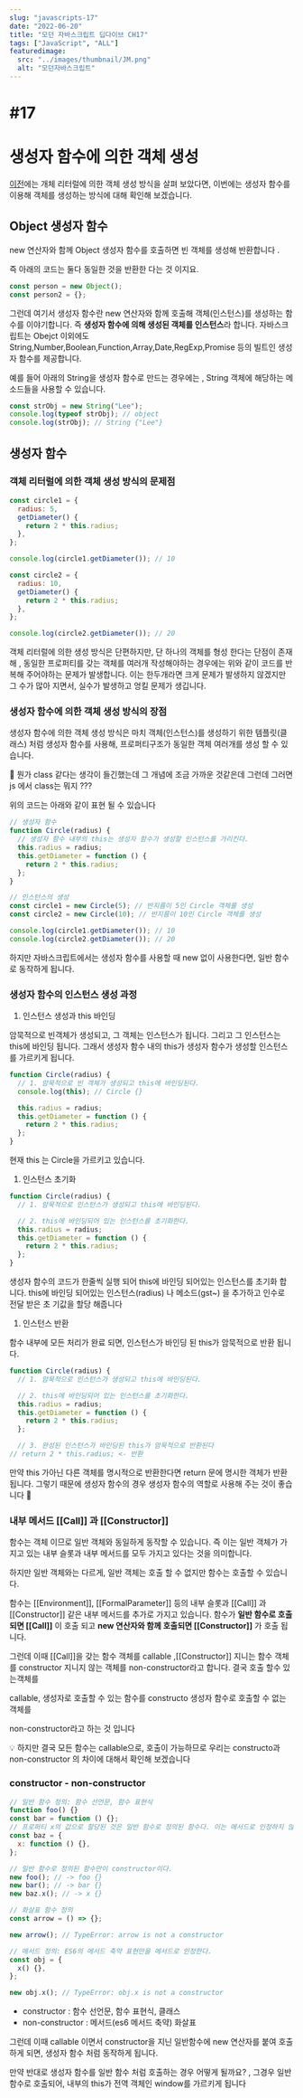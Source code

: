 ```yaml
---
slug: "javascripts-17"
date: "2022-06-20"
title: "모던 자바스크립트 딥다이브 CH17"
tags: ["JavaScript", "ALL"]
featuredimage:
  src: "../images/thumbnail/JM.png"
  alt: "모던자바스크립트"
---
```


# #17

# 생성자 함수에 의한 객체 생성

[이전](post-10.md)에는 개체 리터럴에 의한 객체 생성 방식을 살펴 보았다면, 이번에는 생성자 함수를 이용해 객체를 생성하는 방식에 대해 확인해 보겠습니다.

## Object 생성자 함수

new 연산자와 함께 Object 생성자 함수를 호출하면 빈 객체를 생성해 반환합니다 .

즉 아래의 코드는 둘다 동일한 것을 반환한 다는 것 이지요.

```jsx
const person = new Object();
const person2 = {};
```

그런데 여기서 생성자 함수란 new 연산자와 함께 호출해 객체(인스턴스)를 생성하는 함수를 이야기합니다. 즉 **생성자 함수에 의해 생성된 객체를 인스턴스**라 합니다. 자바스크립트는 Obejct 이외에도 String,Number,Boolean,Function,Array,Date,RegExp,Promise 등의 빌트인 생성자 함수를 제공합니다.

예를 들어 아래의 String을 생성자 함수로 만드는 경우에는 , String 객체에 해당하는 메소드들을 사용할 수 있습니다.

```jsx
const strObj = new String("Lee");
console.log(typeof strObj); // object
console.log(strObj); // String {"Lee"}
```

## 생성자 함수

### 객체 리터럴에 의한 객체 생성 방식의 문제점

```jsx
const circle1 = {
  radius: 5,
  getDiameter() {
    return 2 * this.radius;
  },
};

console.log(circle1.getDiameter()); // 10

const circle2 = {
  radius: 10,
  getDiameter() {
    return 2 * this.radius;
  },
};

console.log(circle2.getDiameter()); // 20
```

객체 리터럴에 의한 생성 방식은 단편하지만, 단 하나의 객체를 형성 한다는 단점이 존재해 , 동일한 프로퍼티를 갖는 객체를 여러개 작성해야하는 경우에는 위와 같이 코드를 반복해 주어야하는 문제가 발생합니다. 이는 한두개라면 크게 문제가 발생하지 않겠지만 그 수가 많아 지면서, 실수가 발생하고 엉킬 문제가 생깁니다.

### 생성자 함수에 의한 객체 생성 방식의 장점

생성자 함수에 의한 객체 생성 방식은 마치 객체(인스턴스)를 생성하기 위한 템플릿(클래스) 처럼 생성자 함수를 사용해, 프로퍼티구조가 동일한 객체 여러개를 생성 할 수 있습니다.

🤔 뭔가 class 같다는 생각이 들긴했는데 그 개념에 조금 가까운 것같은데 그런데 그러면 js 에서 class는 뭐지 ???

위의 코드는 아래와 같이 표현 될 수 있습니다

```jsx
// 생성자 함수
function Circle(radius) {
  // 생성자 함수 내부의 this는 생성자 함수가 생성할 인스턴스를 가리킨다.
  this.radius = radius;
  this.getDiameter = function () {
    return 2 * this.radius;
  };
}

// 인스턴스의 생성
const circle1 = new Circle(5); // 반지름이 5인 Circle 객체를 생성
const circle2 = new Circle(10); // 반지름이 10인 Circle 객체를 생성

console.log(circle1.getDiameter()); // 10
console.log(circle2.getDiameter()); // 20
```

하지만 자바스크립트에서는 생성자 함수를 사용할 때 new 없이 사용한다면, 일반 함수로 동작하게 됩니다.

### 생성자 함수의 인스턴스 생성 과정

1. 인스턴스 생성과 this 바인딩

암묵적으로 빈객체가 생성되고, 그 객체는 인스턴스가 됩니다. 그리고 그 인스턴스는 this에 바인딩 됩니다. 그래서 생성자 함수 내의 this가 생성자 함수가 생성할 인스턴스를 가르키게 됩니다.

```jsx
function Circle(radius) {
  // 1. 암묵적으로 빈 객체가 생성되고 this에 바인딩된다.
  console.log(this); // Circle {}

  this.radius = radius;
  this.getDiameter = function () {
    return 2 * this.radius;
  };
}
```

현재 this 는 Circle을 가르키고 있습니다.

1. 인스턴스 초기화

```jsx
function Circle(radius) {
  // 1. 암묵적으로 인스턴스가 생성되고 this에 바인딩된다.

  // 2. this에 바인딩되어 있는 인스턴스를 초기화한다.
  this.radius = radius;
  this.getDiameter = function () {
    return 2 * this.radius;
  };
}
```

생성자 함수의 코드가 한줄씩 실행 되어 this에 바인딩 되어있는 인스턴스를 초기화 합니다. this에 바인딩 되어있는 인스턴스(radius) 나 메소드(gst~) 을 추가하고 인수로 전달 받은 초 기값을 할당 해줍니다

1. 인스턴스 반환

함수 내부에 모든 처리가 완료 되면, 인스턴스가 바인딩 된 this가 암묵적으로 반환 됩니다.

```jsx
function Circle(radius) {
  // 1. 암묵적으로 인스턴스가 생성되고 this에 바인딩된다.

  // 2. this에 바인딩되어 있는 인스턴스를 초기화한다.
  this.radius = radius;
  this.getDiameter = function () {
    return 2 * this.radius;
  };

  // 3. 완성된 인스턴스가 바인딩된 this가 암묵적으로 반환된다
// return 2 * this.radius; <- 반환
```

만약 this 가아닌 다른 객체를 명시적으로 반환한다면 return 문에 명시한 객체가 반환 됩니다. 그렇기 때문에 생성자 함수의 경우 생성자 함수의 역할로 사용해 주는 것이 좋습니다 🙂

### 내부 메서드 [[Call]] 과 [[Constructor]]

함수는 객체 이므로 일반 객체와 동일하게 동작할 수 있습니다. 즉 이는 일반 객체가 가지고 있는 내부 슬롯과 내부 메서드를 모두 가지고 있다는 것을 의미합니다.

하지만 일반 객체와는 다르게, 일반 객체는 호출 할 수 없지만 함수는 호출할 수 있습니다.

함수는 [[Environment]], [[FormalParameter]] 등의 내부 슬롯과 [[Call]] 과 [[Constructor]] 같은 내부 메서드를 추가로 가지고 있습니다. 함수가 **일반 함수로 호출되면 [[Call]]** 이 호출 되고 **new 연산자와 함께 호출되면 [[Constructor]]** 가 호출 됩니다.

그런데 이때 [[Call]]을 갖는 함수 객체를 callable ,[[Constructor]] 지니는 함수 객체를 constructor 지니지 않는 객체를 non-constructor라고 합니다. 결국 호출 할수 있는객체를

callable, 생성자로 호출할 수 있는 함수를 constructo 생성자 함수로 호출할 수 없는 객체를

non-constructor라고 하는 것 입니다

<aside>
💡 하지만 결국 모든 함수는  callable으로, 호출이 가능하므로 우리는 constructo과  non-constructor 의 차이에 대해서 확인해 보겠습니다

</aside>

### constructor - non-constructor

```jsx
// 일반 함수 정의: 함수 선언문, 함수 표현식
function foo() {}
const bar = function () {};
// 프로퍼티 x의 값으로 할당된 것은 일반 함수로 정의된 함수다. 이는 메서드로 인정하지 않는다.
const baz = {
  x: function () {},
};

// 일반 함수로 정의된 함수만이 constructor이다.
new foo(); // -> foo {}
new bar(); // -> bar {}
new baz.x(); // -> x {}

// 화살표 함수 정의
const arrow = () => {};

new arrow(); // TypeError: arrow is not a constructor

// 메서드 정의: ES6의 메서드 축약 표현만을 메서드로 인정한다.
const obj = {
  x() {},
};

new obj.x(); // TypeError: obj.x is not a constructor
```

- constructor : 함수 선언문, 함수 표현식, 클래스
- non-constructor : 메서드(es6 메서드 축약) 화살표

그런데 이때 callable 이면서 constructor을 지닌 일반함수에 new 연산자를 붙여 호출하게 되면, 생성자 함수 처럼 동작하게 됩니다.

만약 반대로 생성자 함수를 일반 함수 처럼 호출하는 경우 어떻게 될까요? , 그경우 일반 함수로 호출되어, 내부의 this가 전역 객체인 window를 가르키게 됩니다
